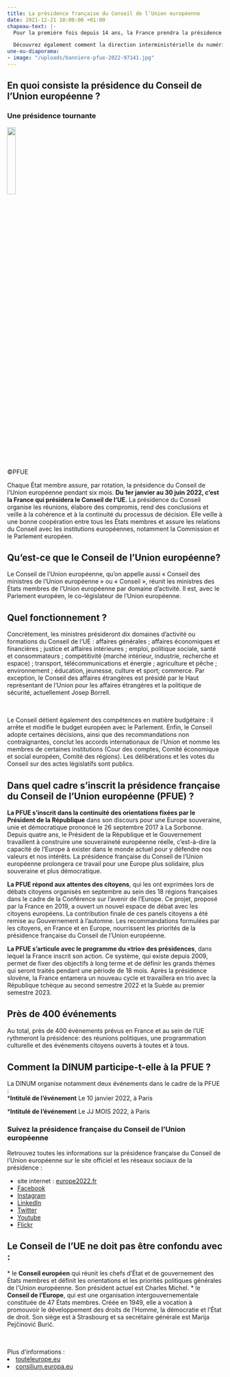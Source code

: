 ```yaml
---
title: La présidence française du Conseil de l’Union européenne
date: 2021-12-21 10:00:00 +01:00
chapeau-text: |-
  Pour la première fois depuis 14 ans, la France prendra la présidence du Conseil de l’Union européenne (UE) le 1er janvier 2022. Comment fonctionne la présidence du Conseil de l’UE et quel sera le rôle de la France dans ce cadre ?

  Découvrez également comment la direction interministérielle du numérique participe à son niveau.
une-ou-diaporama:
- image: "/uploads/banniere-pfue-2022-97141.jpg"
---
```


## En quoi consiste la présidence du Conseil de l’Union européenne ?

### Une présidence tournante

<img src="/uploads/logo_fr-presite.svg" alt="" style="margin-right: 10px" width="20%" align="center">

©PFUE 

Chaque État membre assure, par rotation, la présidence du Conseil de l’Union européenne pendant six mois. **Du 1er janvier au 30 juin 2022, c’est la France qui présidera le Conseil de l’UE.** La présidence du Conseil organise les réunions, élabore des compromis, rend des conclusions et veille à la cohérence et à la continuité du processus de décision. Elle veille à une bonne coopération entre tous les États membres et assure les relations du Conseil avec les institutions européennes, notamment la Commission et le Parlement européen.

## Qu’est-ce que le Conseil de l’Union européenne?

Le Conseil de l’Union européenne, qu’on appelle aussi « Conseil des ministres de l’Union européenne » ou « Conseil », réunit les ministres des États membres de l’Union européenne par domaine d’activité. Il est, avec le Parlement européen, le co-législateur de l’Union européenne.

<div class="noir encadre" style="margin-bottom:30px;"><h2 class="h3">Quel fonctionnement ?</h2>
<p>Concrètement, les ministres présideront dix domaines d’activité ou formations du Conseil de l’UE : affaires générales ; affaires économiques et financières ; justice et affaires intérieures ; emploi, politique sociale, santé et consommateurs ; compétitivité (marché intérieur, industrie, recherche et espace) ; transport, télécommunications et énergie ; agriculture et pêche ; environnement ; éducation, jeunesse, culture et sport; commerce. Par exception, le Conseil des affaires étrangères est présidé par le Haut représentant de l’Union pour les affaires étrangères et la politique de sécurité, actuellement Josep Borrell.</p></div>
<br>
Le Conseil détient également des compétences en matière budgétaire : il arrête et modifie le budget européen avec le Parlement. Enfin, le Conseil adopte certaines décisions, ainsi que des recommandations non contraignantes, conclut les accords internationaux de l’Union et nomme les membres de certaines institutions (Cour des comptes, Comité économique et social européen, Comité des régions). Les délibérations et les votes du Conseil sur des actes législatifs sont publics.

## Dans quel cadre s’inscrit la présidence française du Conseil de l’Union européenne (PFUE) ?

**La PFUE s’inscrit dans la continuité des orientations fixées par le Président de la République** dans son discours pour une Europe souveraine, unie et démocratique prononcé le 26 septembre 2017 à La Sorbonne. Depuis quatre ans, le Président de la République et le Gouvernement travaillent à construire une souveraineté européenne réelle, c’est-à-dire la capacité de l’Europe à exister dans le monde actuel pour y défendre nos valeurs et nos intérêts. La présidence française du Conseil de l’Union européenne prolongera ce travail pour une Europe plus solidaire, plus souveraine et plus démocratique.

**La PFUE répond aux attentes des citoyens**, qui les ont exprimées lors de débats citoyens organisés en septembre au sein des 18 régions françaises dans le cadre de la Conférence sur l’avenir de l’Europe. Ce projet, proposé par la France en 2019, a ouvert un nouvel espace de débat avec les citoyens européens. La contribution finale de ces panels citoyens a été remise au Gouvernement à l’automne. Les recommandations formulées par les citoyens, en France et en Europe, nourrissent les priorités de la présidence française du Conseil de l’Union européenne.

**La PFUE s’articule avec le programme du «trio» des présidences**, dans lequel la France inscrit son action. Ce système, qui existe depuis 2009, permet de fixer des objectifs à long terme et de définir les grands thèmes qui seront traités pendant une période de 18 mois. Après la présidence slovène, la France entamera un nouveau cycle et travaillera en trio avec la République tchèque au second semestre 2022 et la Suède au premier semestre 2023.

<div class="noir encadre" style="margin-bottom:30px;"><h2 class="h3">Près de 400 événements</h2>
<p>Au total, près de 400 événements prévus en France et au sein de l’UE rythmeront la présidence: des réunions politiques, une programmation culturelle et des événements citoyens ouverts à toutes et à tous.</p></div>

## Comment la DINUM participe-t-elle à la PFUE ?

La DINUM organise notamment deux événements dans le cadre de la PFUE :
<br>
*<b>Intitulé de l’événement</b>
Le 10 janvier 2022, à Paris

*<b>Intitulé de l’événement</b>
Le JJ MOIS 2022, à Paris

### Suivez la présidence française du Conseil de l’Union européenne

Retrouvez toutes les informations sur la présidence française du Conseil de l’Union européenne sur le site officiel et les réseaux sociaux de la présidence :

* site internet : [europe2022.fr](https://presidence-francaise.consilium.europa.eu/)
* [Facebook](https://www.facebook.com/Europe2022FR)
* [Instagram](https://www.instagram.com/europe2022fr/)
* [LinkedIn](https://www.linkedin.com/company/europe2022fr/)
* [Twitter](https://twitter.com/Europe2022FR)
* [Youtube](https://www.youtube.com/c/francediplomatie)
* [Flickr](https://www.flickr.com/photos/francediplomatie/albums/)

<div class="noir encadre" style="margin-bottom:30px;"><h2 class="h3">Le Conseil de l’UE ne doit pas être confondu avec :</h2>
<p>* le <b>Conseil européen</b> qui réunit les chefs d’État et de gouvernement des États membres et définit les orientations et les priorités politiques générales de l'Union européenne. Son président actuel est Charles Michel.
* le <b>Conseil de l’Europe</b>, qui est une organisation intergouvernementale constituée de 47 États membres. Créée en 1949, elle a vocation à promouvoir le développement des droits de l’Homme, la démocratie et l’État de droit. Son siège est à Strasbourg et sa secrétaire générale est Marija Pejčinović Burić.</p></div>

<br>
Plus d’informations :
<li> <a href="https://www.touteleurope.eu/">touteleurope.eu</a></li>
<li> <a href="https://www.consilium.europa.eu/fr/council-eu/">consilium.europa.eu</a></li>